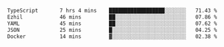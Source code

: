 <!--START_SECTION:waka-->

```txt
TypeScript       7 hrs 4 mins    ██████████████████░░░░░░░   71.43 %
Ezhil            46 mins         ██░░░░░░░░░░░░░░░░░░░░░░░   07.86 %
YAML             45 mins         ██░░░░░░░░░░░░░░░░░░░░░░░   07.62 %
JSON             25 mins         █░░░░░░░░░░░░░░░░░░░░░░░░   04.25 %
Docker           14 mins         ▓░░░░░░░░░░░░░░░░░░░░░░░░   02.38 %
```

<!--END_SECTION:waka-->